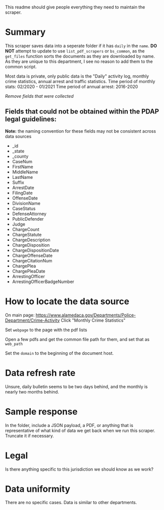 This readme should give people everything they need to maintain the scraper.

# Summary
This scraper saves data into a seperate folder if it has `daily` in the `name`. **DO NOT** attempt to update to use `list_pdf_scrapers` or `bs_common`, as the `get_files` function sorts the documents as they are downloaded by name. As they are unique to this department, I see no reason to add them to the common script.

Most data is private, only public data is the "Daily" activity log, monthly crime statistics, annual arrest and traffic statistics.
Time period of monthly stats: 02/2020 - 01/2021
Time period of annual arrest: 2016-2020

_Remove fields that were collected_
## Fields that could not be obtained within the PDAP legal guidelines:
**Note:** the naming convention for these fields may not be consistent across data sources
* _id
* _state
* _county
* CaseNum
* FirstName
* MiddleName
* LastName
* Suffix
* ArrestDate
* FilingDate
* OffenseDate
* DivisionName
* CaseStatus
* DefenseAttorney
* PublicDefender
* Judge
* ChargeCount
* ChargeStatute
* ChargeDescription
* ChargeDisposition
* ChargeDispositionDate
* ChargeOffenseDate
* ChargeCitationNum
* ChargePlea
* ChargePleaDate
* ArrestingOfficer
* ArrestingOfficerBadgeNumber

# How to locate the data source
On main page: https://www.alamedaca.gov/Departments/Police-Department/Crime-Activity
Click "Monthly Crime Statistics"

Set `webpage` to the page with the pdf lists


Open a few pdfs and get the common file path for them, and set that as `web_path`


Set the `domain` to the beginning of the document host.


# Data refresh rate
Unsure, daily bulletin seems to be two days behind, and the monthly is nearly two months behind.

# Sample response
In the folder, include a JSON payload, a PDF, or anything that is representative of what kind of data we get back when we run this scraper. Truncate it if necessary.

# Legal
Is there anything specific to this jurisdiction we should know as we work?

# Data uniformity
There are no specific cases. Data is similar to other departments.

